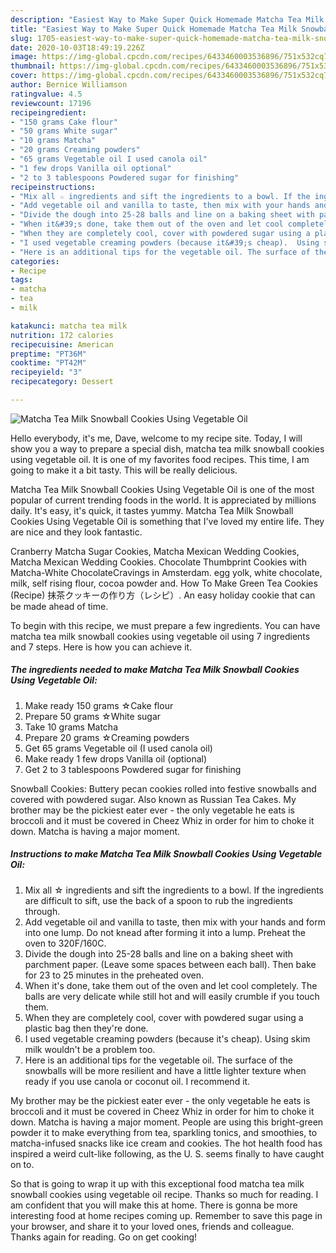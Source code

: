 ```yaml
---
description: "Easiest Way to Make Super Quick Homemade Matcha Tea Milk Snowball Cookies Using Vegetable Oil"
title: "Easiest Way to Make Super Quick Homemade Matcha Tea Milk Snowball Cookies Using Vegetable Oil"
slug: 1705-easiest-way-to-make-super-quick-homemade-matcha-tea-milk-snowball-cookies-using-vegetable-oil
date: 2020-10-03T18:49:19.226Z
image: https://img-global.cpcdn.com/recipes/6433460003536896/751x532cq70/matcha-tea-milk-snowball-cookies-using-vegetable-oil-recipe-main-photo.jpg
thumbnail: https://img-global.cpcdn.com/recipes/6433460003536896/751x532cq70/matcha-tea-milk-snowball-cookies-using-vegetable-oil-recipe-main-photo.jpg
cover: https://img-global.cpcdn.com/recipes/6433460003536896/751x532cq70/matcha-tea-milk-snowball-cookies-using-vegetable-oil-recipe-main-photo.jpg
author: Bernice Williamson
ratingvalue: 4.5
reviewcount: 17196
recipeingredient:
- "150 grams Cake flour"
- "50 grams White sugar"
- "10 grams Matcha"
- "20 grams Creaming powders"
- "65 grams Vegetable oil I used canola oil"
- "1 few drops Vanilla oil optional"
- "2 to 3 tablespoons Powdered sugar for finishing"
recipeinstructions:
- "Mix all ☆ ingredients and sift the ingredients to a bowl. If the ingredients are difficult to sift, use the back of a spoon to rub the ingredients through."
- "Add vegetable oil and vanilla to taste, then mix with your hands and form into one lump. Do not knead after forming it into a lump. Preheat the oven to 320F/160C."
- "Divide the dough into 25-28 balls and line on a baking sheet with parchment paper. (Leave some spaces between each ball). Then bake for 23 to 25 minutes in the preheated oven."
- "When it&#39;s done, take them out of the oven and let cool completely. The balls are very delicate while still hot and will easily crumble if you touch them."
- "When they are completely cool, cover with powdered sugar using a plastic bag then they&#39;re done."
- "I used vegetable creaming powders (because it&#39;s cheap).  Using skim milk wouldn&#39;t be a problem too."
- "Here is an additional tips for the vegetable oil. The surface of the snowballs will be more resilient and have a little lighter texture when ready if you use canola or coconut oil. I recommend it."
categories:
- Recipe
tags:
- matcha
- tea
- milk

katakunci: matcha tea milk 
nutrition: 172 calories
recipecuisine: American
preptime: "PT36M"
cooktime: "PT42M"
recipeyield: "3"
recipecategory: Dessert

---
```



![Matcha Tea Milk Snowball Cookies Using Vegetable Oil](https://img-global.cpcdn.com/recipes/6433460003536896/751x532cq70/matcha-tea-milk-snowball-cookies-using-vegetable-oil-recipe-main-photo.jpg)

Hello everybody, it's me, Dave, welcome to my recipe site. Today, I will show you a way to prepare a special dish, matcha tea milk snowball cookies using vegetable oil. It is one of my favorites food recipes. This time, I am going to make it a bit tasty. This will be really delicious.

Matcha Tea Milk Snowball Cookies Using Vegetable Oil is one of the most popular of current trending foods in the world. It is appreciated by millions daily. It's easy, it's quick, it tastes yummy. Matcha Tea Milk Snowball Cookies Using Vegetable Oil is something that I've loved my entire life. They are nice and they look fantastic.

Cranberry Matcha Sugar Cookies, Matcha Mexican Wedding Cookies, Matcha Mexican Wedding Cookies. Chocolate Thumbprint Cookies with Matcha-White ChocolateCravings in Amsterdam. egg yolk, white chocolate, milk, self rising flour, cocoa powder and. How To Make Green Tea Cookies (Recipe) 抹茶クッキーの作り方（レシピ）. An easy holiday cookie that can be made ahead of time.


To begin with this recipe, we must prepare a few ingredients. You can have matcha tea milk snowball cookies using vegetable oil using 7 ingredients and 7 steps. Here is how you can achieve it.

<!--inarticleads1-->

##### The ingredients needed to make Matcha Tea Milk Snowball Cookies Using Vegetable Oil:

1. Make ready 150 grams ☆Cake flour
1. Prepare 50 grams ☆White sugar
1. Take 10 grams Matcha
1. Prepare 20 grams ☆Creaming powders
1. Get 65 grams Vegetable oil (I used canola oil)
1. Make ready 1 few drops Vanilla oil (optional)
1. Get 2 to 3 tablespoons Powdered sugar for finishing


Snowball Cookies: Buttery pecan cookies rolled into festive snowballs and covered with powdered sugar. Also known as Russian Tea Cakes. My brother may be the pickiest eater ever - the only vegetable he eats is broccoli and it must be covered in Cheez Whiz in order for him to choke it down. Matcha is having a major moment. 

<!--inarticleads2-->

##### Instructions to make Matcha Tea Milk Snowball Cookies Using Vegetable Oil:

1. Mix all ☆ ingredients and sift the ingredients to a bowl. If the ingredients are difficult to sift, use the back of a spoon to rub the ingredients through.
1. Add vegetable oil and vanilla to taste, then mix with your hands and form into one lump. Do not knead after forming it into a lump. Preheat the oven to 320F/160C.
1. Divide the dough into 25-28 balls and line on a baking sheet with parchment paper. (Leave some spaces between each ball). Then bake for 23 to 25 minutes in the preheated oven.
1. When it&#39;s done, take them out of the oven and let cool completely. The balls are very delicate while still hot and will easily crumble if you touch them.
1. When they are completely cool, cover with powdered sugar using a plastic bag then they&#39;re done.
1. I used vegetable creaming powders (because it&#39;s cheap).  Using skim milk wouldn&#39;t be a problem too.
1. Here is an additional tips for the vegetable oil. The surface of the snowballs will be more resilient and have a little lighter texture when ready if you use canola or coconut oil. I recommend it.


My brother may be the pickiest eater ever - the only vegetable he eats is broccoli and it must be covered in Cheez Whiz in order for him to choke it down. Matcha is having a major moment. People are using this bright-green powder it to make everything from tea, sparkling tonics, and smoothies, to matcha-infused snacks like ice cream and cookies. The hot health food has inspired a weird cult-like following, as the U. S. seems finally to have caught on to. 

So that is going to wrap it up with this exceptional food matcha tea milk snowball cookies using vegetable oil recipe. Thanks so much for reading. I am confident that you will make this at home. There is gonna be more interesting food at home recipes coming up. Remember to save this page in your browser, and share it to your loved ones, friends and colleague. Thanks again for reading. Go on get cooking!
